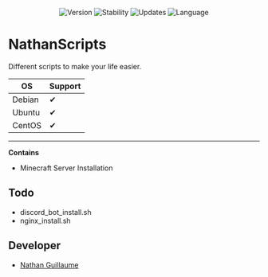 <p align="center">
  <img alt="Version" src="https://img.shields.io/badge/Version-1.0.0-%2376B900.svg?&style=for-the-badge&logo=&logoColor=white" />
  <img alt="Stability" src="https://img.shields.io/badge/Stability-Stable-%230071C5.svg?&style=for-the-badge&logo=&logoColor=white" />
  <img alt="Updates" src="https://img.shields.io/badge/Current-Updated-%23ED1C24.svg?&style=for-the-badge&logo=&logoColor=white" />
  <img alt="Language" src="https://img.shields.io/badge/Lang-shell-%2376B900.svg?&style=for-the-badge&logo=&logoColor=white" />
</p>

# NathanScripts

Different scripts to make your life easier.

OS | Support
---------------|--------
Debian            |   ✔
Ubuntu            |   ✔
CentOS            |   ✔

---

**Contains**

- Minecraft Server Installation

## Todo
- discord_bot_install.sh
- nginx_install.sh

## Developer
- [Nathan Guillaume](https://github.com/Nathan-Guillaume)
